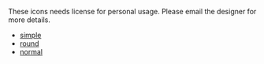 These icons needs license for personal usage.
Please email the designer for more details.

- [simple](https://www.iconfinder.com/icons/340555/fish_fishing_icon)
- [round](https://www.iconfinder.com/icons/226674/angry_animal_fish_icon)
- [normal](https://www.iconfinder.com/icons/1380356/animal_fish_orange_stripped_icon)
